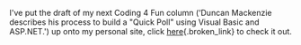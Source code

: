 I've put the draft of my next Coding 4 Fun column (&#8216;Duncan Mackenzie describes his process to build a "Quick Poll" using Visual Basic and ASP.NET.') up onto my personal site, click [here](http://www.duncanmackenzie.net/writing/Previews/QuickVote/default.aspx){.broken_link} to check it out.